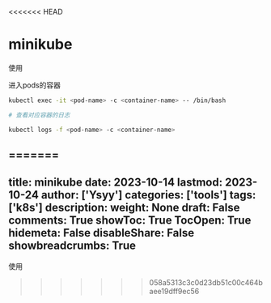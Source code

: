 <<<<<<< HEAD
# minikube

使用

进入pods的容器

```bash
kubectl exec -it <pod-name> -c <container-name> -- /bin/bash

# 查看对应容器的日志

kubectl logs -f <pod-name> -c <container-name>
```
=======
---
title: minikube
date: 2023-10-14
lastmod: 2023-10-24
author: ['Ysyy']
categories: ['tools']
tags: ['k8s']
description: 
weight: None
draft: False
comments: True
showToc: True
TocOpen: True
hidemeta: False
disableShare: False
showbreadcrumbs: True
---
使用
>>>>>>> 058a5313c3c0d23db51c00c464baee19dff9ec56
